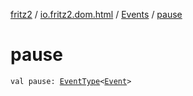 [fritz2](../../index.md) / [io.fritz2.dom.html](../index.md) / [Events](index.md) / [pause](./pause.md)

# pause

`val pause: `[`EventType`](../-event-type/index.md)`<`[`Event`](https://kotlinlang.org/api/latest/jvm/stdlib/org.w3c.dom.events/-event/index.html)`>`